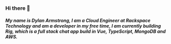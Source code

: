 ### Hi there 👋

##### My name is Dylan Armstrong, I am a Cloud Engineer at Rackspace Technology and am a developer in my free time, I am currently building Rig, which is a full stack chat app build in Vue, TypeScript, MongoDB and AWS.

